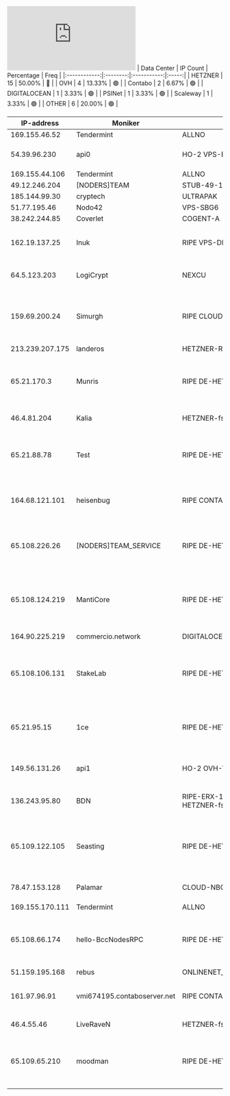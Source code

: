 ![Diagramm](https://github.com/obajay/StateSync-snapshots/blob/main/Projects/Rebus/1/README.md)
| Data Center | IP Count | Percentage | Freq |
|:------------:|:--------:|:-----------:|:-----:|
| HETZNER | 15 | 50.00% | 🔴 |
| OVH | 4 | 13.33% | 🟢 |
| Contabo | 2 | 6.67% | 🟢 |
| DIGITALOCEAN | 1 | 3.33% | 🟢 |
| PSINet | 1 | 3.33% | 🟢 |
| Scaleway | 1 | 3.33% | 🟢 |
| OTHER | 6 | 20.00% | 🟢 |

<!-- START_TABLE -->
| IP-address | Moniker | NetName | Organization |
|-------------|-------------|-------------|-------------|
| 169.155.46.52 | Tendermint | ALLNO | Allnodes Inc |
| 54.39.96.230 | api0 | HO-2 VPS-BHS | OVH Hosting, Inc. OVH Hosting, Inc. |
| 169.155.44.106 | Tendermint | ALLNO | Allnodes Inc |
| 49.12.246.204 | [NODERS]TEAM | STUB-49-12SLASH15 |  |
| 185.144.99.30 | cryptech | ULTRAPAK | Ultra-Pak LLC |
| 51.77.195.46 | Nodo42 | VPS-SBG6 | OVH SAS |
| 38.242.244.85 | Coverlet | COGENT-A | PSINet, Inc. |
| 162.19.137.25 | Inuk | RIPE VPS-DE2 | RIPE Network Coordination Centre OVH GmbH |
| 64.5.123.203 | LogiCrypt | NEXCU | NEXCUS TECHNOLOGIES LLC |
| 159.69.200.24 | Simurgh | RIPE CLOUD-NBG1 | RIPE Network Coordination Centre Hetzner Online GmbH Hetzner Online GmbH |
| 213.239.207.175 | landeros | HETZNER-RZ-NBG-NET2 |  |
| 65.21.170.3 | Munris | RIPE DE-HETZNER-20010926 | RIPE Network Coordination Centre Hetzner Online GmbH Hetzner Online GmbH |
| 46.4.81.204 | Kalia | HETZNER-fsn1-dc5 | Hetzner Online GmbH |
| 65.21.88.78 | Test | RIPE DE-HETZNER-20010926 | RIPE Network Coordination Centre Hetzner Online GmbH Hetzner Online GmbH |
| 164.68.121.101 | heisenbug | RIPE CONTABO | RIPE Network Coordination Centre Contabo GmbH |
| 65.108.226.26 | [NODERS]TEAM_SERVICE | RIPE DE-HETZNER-20010209 | RIPE Network Coordination Centre Hetzner Online GmbH Hetzner Online GmbH |
| 65.108.124.219 | MantiCore | RIPE DE-HETZNER-20010209 | RIPE Network Coordination Centre Hetzner Online GmbH Hetzner Online GmbH |
| 164.90.225.219 | commercio.network | DIGITALOCEAN-164-90-128-0 | DigitalOcean, LLC |
| 65.108.106.131 | StakeLab | RIPE DE-HETZNER-20010209 | RIPE Network Coordination Centre Hetzner Online GmbH Hetzner Online GmbH |
| 65.21.95.15 | 1ce | RIPE DE-HETZNER-20010926 | RIPE Network Coordination Centre Hetzner Online GmbH Hetzner Online GmbH |
| 149.56.131.26 | api1 | HO-2 OVH-VPS-149-56-128 | OVH Hosting, Inc. OVH Hosting, Inc. |
| 136.243.95.80 | BDN | RIPE-ERX-136-243-0-0 HETZNER-fsn1-dc8 | RIPE Network Coordination Centre Hetzner Online GmbH |
| 65.109.122.105 | Seasting | RIPE DE-HETZNER-20010209 | RIPE Network Coordination Centre Hetzner Online GmbH Hetzner Online GmbH |
| 78.47.153.128 | Palamar | CLOUD-NBG1 | Hetzner Online GmbH Hetzner Online GmbH |
| 169.155.170.111 | Tendermint | ALLNO | Allnodes Inc |
| 65.108.66.174 | hello-BccNodesRPC | RIPE DE-HETZNER-20010209 | RIPE Network Coordination Centre Hetzner Online GmbH Hetzner Online GmbH |
| 51.159.195.168 | rebus | ONLINENET_DEDICATED_SERVERS | Scaleway |
| 161.97.96.91 | vmi674195.contaboserver.net | RIPE CONTABO | RIPE Network Coordination Centre Contabo GmbH |
| 46.4.55.46 | LiveRaveN | HETZNER-fsn1-dc5 | Hetzner Online GmbH |
| 65.109.65.210 | moodman | RIPE DE-HETZNER-20010209 | RIPE Network Coordination Centre Hetzner Online GmbH Hetzner Online GmbH |

<!-- END_TABLE -->